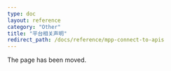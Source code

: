 ```yaml
---
type: doc
layout: reference
category: "Other"
title: "平台相关声明"
redirect_path: /docs/reference/mpp-connect-to-apis
---
```


The page has been moved.